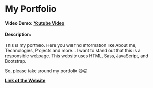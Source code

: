 # My Portfolio
#### Video Demo:  <a href="https://youtu.be/xsxh7I-kr1E">Youtube Video</a>
#### Description:
<p>This is my portfolio. Here you will find information like About me, Technologies, Projects and more... I want to stand out that this is a responsible webpage. This website uses HTML, Sass, JavaScript, and Bootstrap.</p>

<p>So, please take around my portfolio 😄🙃</p>
<strong><a href="https://camilanieto-centennial.github.io/dist">Link of the Website</a</strong>
